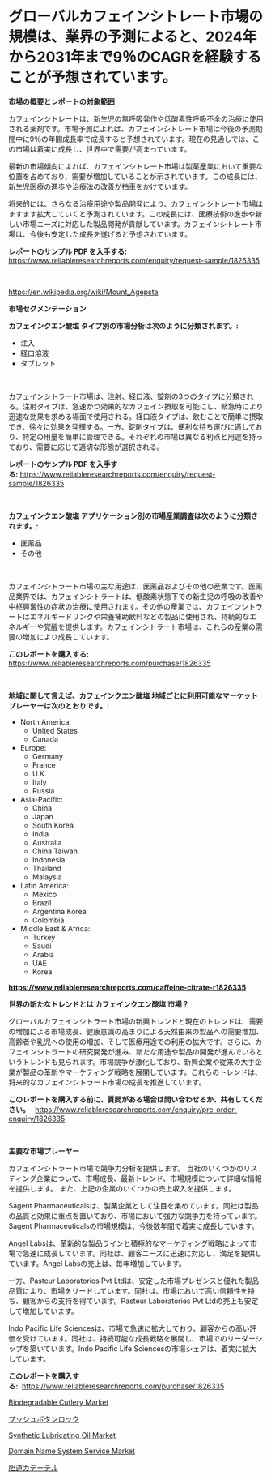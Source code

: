 <p><h1>グローバルカフェインシトレート市場の規模は、業界の予測によると、2024年から2031年まで9％のCAGRを経験することが予想されています。</h1></p><p><strong>市場の概要とレポートの対象範囲</strong></p>
<p><p>カフェインシトレートは、新生児の無呼吸発作や低酸素性呼吸不全の治療に使用される薬剤です。市場予測によれば、カフェインシトレート市場は今後の予測期間中に9％の年間成長率で成長すると予想されています。現在の見通しでは、この市場は着実に成長し、世界中で需要が高まっています。</p><p>最新の市場傾向によれば、カフェインシトレート市場は製薬産業において重要な位置を占めており、需要が増加していることが示されています。この成長には、新生児医療の進歩や治療法の改善が拍車をかけています。</p><p>将来的には、さらなる治療用途や製品開発により、カフェインシトレート市場はますます拡大していくと予測されています。この成長には、医療技術の進歩や新しい市場ニーズに対応した製品開発が貢献しています。カフェインシトレート市場は、今後も安定した成長を遂げると予想されています。</p></p>
<p><strong>レポートのサンプル PDF を入手する:</strong> <a href="https://www.reliableresearchreports.com/enquiry/request-sample/1826335">https://www.reliableresearchreports.com/enquiry/request-sample/1826335</a></p>
<p>&nbsp;</p>
<p><a href="https://en.wikipedia.org/wiki/Mount_Agepsta">https://en.wikipedia.org/wiki/Mount_Agepsta</a></p>
<p><strong>市場セグメンテーション</strong></p>
<p><strong>カフェインクエン酸塩 タイプ別の市場分析は次のように分類されます。:</strong></p>
<p><ul><li>注入</li><li>経口溶液</li><li>タブレット</li></ul></p>
<p>&nbsp;</p>
<p><p>カフェインシトラート市場は、注射、経口液、錠剤の3つのタイプに分類される。注射タイプは、急速かつ効果的なカフェイン摂取を可能にし、緊急時により迅速な効果を求める場面で使用される。経口液タイプは、飲むことで簡単に摂取でき、徐々に効果を発揮する。一方、錠剤タイプは、便利な持ち運びに適しており、特定の用量を簡単に管理できる。それぞれの市場は異なる利点と用途を持っており、需要に応じて適切な形態が選択される。</p></p>
<p><strong>レポートのサンプル PDF を入手する:</strong>&nbsp;<a href="https://www.reliableresearchreports.com/enquiry/request-sample/1826335">https://www.reliableresearchreports.com/enquiry/request-sample/1826335</a></p>
<p>&nbsp;</p>
<p><strong> カフェインクエン酸塩 アプリケーション別の市場産業調査は次のように分類されます。:</strong></p>
<p><ul><li>医薬品</li><li>その他</li></ul></p>
<p>&nbsp;</p>
<p><p>カフェインシトラート市場の主な用途は、医薬品およびその他の産業です。医薬品業界では、カフェインシトラートは、低酸素状態下での新生児の呼吸の改善や中枢興奮性の症状の治療に使用されます。その他の産業では、カフェインシトラートはエネルギードリンクや栄養補助飲料などの製品に使用され、持続的なエネルギーや覚醒を提供します。カフェインシトラート市場は、これらの産業の需要の増加により成長しています。</p></p>
<p><strong>このレポートを購入する:</strong>&nbsp; <a href="https://www.reliableresearchreports.com/purchase/1826335">https://www.reliableresearchreports.com/purchase/1826335</a></p>
<p>&nbsp;</p>
<p><strong>地域に関して言えば、カフェインクエン酸塩 地域ごとに利用可能なマーケットプレーヤーは次のとおりです。:</strong></p>
<p><ul>
    <li>
        North America:
        <ul>
            <li>United States</li>
            <li>Canada</li>
        </ul>
    </li>
    <li>
        Europe:
        <ul>
            <li>Germany</li>
            <li>France</li>
            <li>U.K.</li>
            <li>Italy</li>
            <li>Russia</li>
        </ul>
    </li>
    <li>
        Asia-Pacific:
        <ul>
            <li>China</li>
            <li>Japan</li>
            <li>South Korea</li>
            <li>India</li>
            <li>Australia</li>
            <li>China Taiwan</li>
            <li>Indonesia</li>
            <li>Thailand</li>
            <li>Malaysia</li>
        </ul>
    </li>
    <li>
        Latin America:
        <ul>
            <li>Mexico</li>
            <li>Brazil</li>
            <li>Argentina Korea</li>
            <li>Colombia</li>
        </ul>
    </li>
    <li>
        Middle East & Africa:
        <ul>
            <li>Turkey</li>
            <li>Saudi</li>
            <li>Arabia</li>
            <li>UAE</li>
            <li>Korea</li>
        </ul>
    </li>
    </ul></p>
<p><strong><a href="https://www.reliableresearchreports.com/caffeine-citrate-r1826335">https://www.reliableresearchreports.com/caffeine-citrate-r1826335</a></strong>&nbsp;</p>
<p><strong>世界の新たなトレンドとは カフェインクエン酸塩 市場？</strong></p>
<p><p>グローバルカフェインシトラート市場の新興トレンドと現在のトレンドは、需要の増加による市場成長、健康意識の高まりによる天然由来の製品への需要増加、高齢者や乳児への使用の増加、そして医療用途での利用の拡大です。さらに、カフェインシトラートの研究開発が進み、新たな用途や製品の開発が進んでいるというトレンドも見られます。市場競争が激化しており、新興企業や従来の大手企業が製品の革新やマーケティング戦略を展開しています。これらのトレンドは、将来的なカフェインシトラート市場の成長を推進しています。</p></p>
<p><strong>このレポートを購入する前に、質問がある場合は問い合わせるか、共有してください。</strong>- <a href="https://www.reliableresearchreports.com/enquiry/pre-order-enquiry/1826335">https://www.reliableresearchreports.com/enquiry/pre-order-enquiry/1826335</a></p>
<p>&nbsp;</p>
<p><strong>主要な市場プレーヤー</strong></p>
<p><p>カフェインシトラート市場で競争力分析を提供します。 当社のいくつかのリスティング企業について、市場成長、最新トレンド、市場規模について詳細な情報を提供します。 また、上記の企業のいくつかの売上収入を提供します。</p><p>Sagent Pharmaceuticalsは、製薬企業として注目を集めています。同社は製品の品質と効果に重点を置いており、市場において強力な競争力を持っています。Sagent Pharmaceuticalsの市場規模は、今後数年間で着実に成長しています。</p><p>Angel Labsは、革新的な製品ラインと積極的なマーケティング戦略によって市場で急速に成長しています。同社は、顧客ニーズに迅速に対応し、満足を提供しています。Angel Labsの売上は、毎年増加しています。</p><p>一方、Pasteur Laboratories Pvt Ltdは、安定した市場プレゼンスと優れた製品品質により、市場をリードしています。同社は、市場において高い信頼性を持ち、顧客からの支持を得ています。Pasteur Laboratories Pvt Ltdの売上も安定して増加しています。</p><p>Indo Pacific Life Sciencesは、市場で急速に拡大しており、顧客からの高い評価を受けています。同社は、持続可能な成長戦略を展開し、市場でのリーダーシップを築いています。Indo Pacific Life Sciencesの市場シェアは、着実に拡大しています。</p></p>
<p><strong>このレポートを購入する:</strong>&nbsp;&nbsp;<a href="https://www.reliableresearchreports.com/purchase/1826335">https://www.reliableresearchreports.com/purchase/1826335</a></p>
<p><p><a href="https://github.com/abigailsutherland7889/Market-Research-Report-List-1/blob/main/biodegradable-cutlery-market.md">Biodegradable Cutlery Market</a></p><p><a href="https://github.com/RandallRunte2023/Market-Research-Report-List-2/blob/main/170594631957.md">プッシュボタンロック</a></p><p><a href="https://github.com/michealerrygz/Market-Research-Report-List-1/blob/main/synthetic-lubricating-oil-market.md">Synthetic Lubricating Oil Market</a></p><p><a href="https://www.linkedin.com/pulse/market-forecast-global-domain-name-system-service-trends-ajpse?trackingId=vNiN%2FHRyTMwEMXr7Ce%2FG7g%3D%3D">Domain Name System Service Market</a></p><p><a href="https://github.com/DanykaKilback/Market-Research-Report-List-2/blob/main/546436731958.md">胆道カテーテル</a></p></p>
